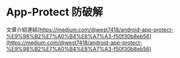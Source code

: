 # App-Protect 防破解
文章介紹連結[https://medium.com/@west7418/android-app-protect-%E9%98%B2%E7%A0%B4%E8%A7%A3-f50f30b8eb56](https://medium.com/@west7418/android-app-protect-%E9%98%B2%E7%A0%B4%E8%A7%A3-f50f30b8eb56)
